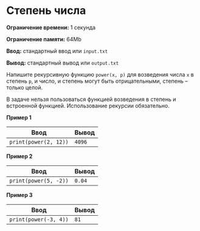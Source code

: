 # Степень числа

**Ограничение времени:** 1 секунда

**Ограничение памяти:** 64Mb

**Ввод:** стандартный ввод или `input.txt`

**Вывод:** стандартный вывод или `output.txt`

Напишите рекурсивную функцию `power(x, p)` для возведения числа `x` в степень `p`, и число, и степень могут быть отрицательными, степень – только целой.

В задаче нельзя пользоваться функцией возведения в степень и встроенной функцией. Использование рекурсии обязательно.

**Пример 1**

| Ввод               | Вывод |
| ------------------ | ----- |
| `print(power(2, 12))` | `4096`|

**Пример 2**

| Ввод               | Вывод  |
| ------------------ | ------ |
| `print(power(5, -2))` | `0.04` |

**Пример 3**

| Ввод               | Вывод |
| ------------------ | ----- |
| `print(power(-3, 4))` | `81`  |